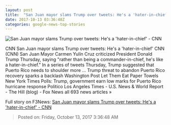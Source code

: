 ```yaml
---
layout: post
title:  "San Juan mayor slams Trump over tweets: He's a 'hater-in-chief' - CNN"
date: 2017-10-13 03:36:48Z
categories: google-news-top-stories
---
```


![San Juan mayor slams Trump over tweets: He's a 'hater-in-chief' - CNN](http://i2.cdn.cnn.com/cnnnext/dam/assets/171012231943-san-juan-mayor-carmen-yullin-cruz-ctn-03-super-tease.jpg)

CNN San Juan mayor slams Trump over tweets: He's a 'hater-in-chief' CNN (CNN) San Juan Mayor Carmen Yulín Cruz criticized President Donald Trump Thursday, saying "rather than being a commander-in-chief, he's like a hater-in-chief." In a series of tweets Thursday, Trump suggested that Puerto Rico needs to shoulder more ... Trump threat to abandon Puerto Rico recovery sparks a backlash Washington Post Let Them Eat Paper Towels New York Times Polls: Trump, government earn low marks for Puerto Rico hurricane response Politico Los Angeles Times - U.S. News & World Report - The Hill (blog) - Fox News all 693 news articles »


Full story on F3News: [San Juan mayor slams Trump over tweets: He's a 'hater-in-chief' - CNN](http://www.f3nws.com/n/yPQqzG)

> Posted on: Friday, October 13, 2017 3:36:48 AM
